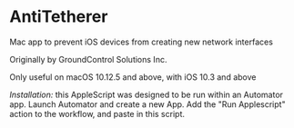 # AntiTetherer
Mac app to prevent iOS devices from creating new network interfaces

Originally by GroundControl Solutions Inc.

Only useful on macOS 10.12.5 and above, with iOS 10.3 and above

*Installation:* this AppleScript was designed to be run within an Automator app. Launch Automator and create a new App. Add the "Run Applescript" action to the workflow, and paste in this script.
